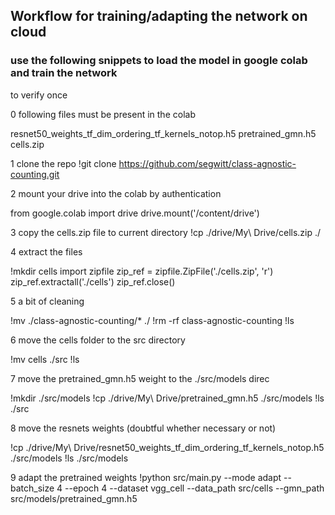 ## Workflow for training/adapting the network on cloud

### use the following snippets to load the model in google colab and train the network

to verify once

0 following files must be present in the colab

resnet50_weights_tf_dim_ordering_tf_kernels_notop.h5
pretrained_gmn.h5
cells.zip

1 clone the repo
!git clone https://github.com/segwitt/class-agnostic-counting.git

2 mount your drive into the colab by authentication

from google.colab import drive
drive.mount('/content/drive')

3 copy the cells.zip file to current directory
!cp ./drive/My\ Drive/cells.zip ./

4 extract the files

!mkdir cells
import zipfile
zip_ref = zipfile.ZipFile('./cells.zip', 'r')
zip_ref.extractall('./cells')
zip_ref.close()

5 a bit of cleaning

!mv ./class-agnostic-counting/* ./
!rm -rf class-agnostic-counting
!ls

6 move the cells folder to the src directory

!mv cells ./src
!ls

7 move the pretrained_gmn.h5 weight to the ./src/models direc

!mkdir ./src/models
!cp ./drive/My\ Drive/pretrained_gmn.h5 ./src/models
!ls ./src

8 move the resnets weights (doubtful whether necessary or not)

!cp ./drive/My\ Drive/resnet50_weights_tf_dim_ordering_tf_kernels_notop.h5 ./src/models
!ls ./src/models

9 adapt the pretrained weights
!python src/main.py --mode adapt --batch_size 4 --epoch 4 --dataset vgg_cell --data_path src/cells --gmn_path src/models/pretrained_gmn.h5

